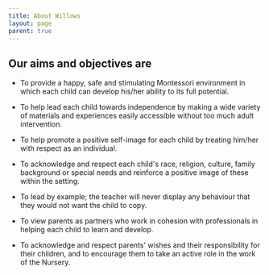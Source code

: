 ```yaml
---
title: About Willows
layout: page
parent: true
---
```


## Our aims and objectives are

- To provide a happy, safe and stimulating Montessori environment in which each child can develop his/her ability to its full potential.

- To help lead each child towards independence by making a wide variety of materials and experiences easily accessible without too much adult intervention.

- To help promote a positive self-image for each child by treating him/her with respect as an individual.

- To acknowledge and respect each child's race, religion, culture, family background or special needs and reinforce a positive image of these within the setting.

- To lead by example; the teacher will never display any behaviour that they would not want the child to copy.

- To view parents as partners who work in cohesion with professionals in helping each child to learn and develop.

- To acknowledge and respect parents' wishes and their responsibility for their children, and to encourage them to take an active role in the work of the Nursery.

